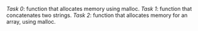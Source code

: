 *Task 0*: function that allocates memory using malloc.
*Task 1*: function that concatenates two strings.
*Task 2*: function that allocates memory for an array, using malloc.
